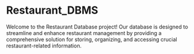 # Restaurant_DBMS
Welcome to the Restaurant Database project! Our database is designed to streamline and enhance restaurant management by providing a comprehensive solution for storing, organizing, and accessing crucial restaurant-related information.
